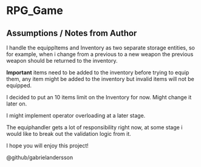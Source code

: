 # RPG_Game

## Assumptions / Notes from Author 

I handle the equippItems and Inventory as two separate storage entities, so for example,
when i change from a previous to a new weapon the previous weapon should be returned to the inventory. 

**Important** items need to be added to the inventory before trying to equip them, 
any item might be added to the inventory but invalid items will not be equipped.

I decided to put an 10 items limit on the Inventory for now. Might change it later on.

I might implement operator overloading at a later stage. 

The equiphandler gets a lot of responsibility right now, at some stage i would like to break out the 
validation logic from it. 

I hope you will enjoy this project! 

@github/gabrielandersson
